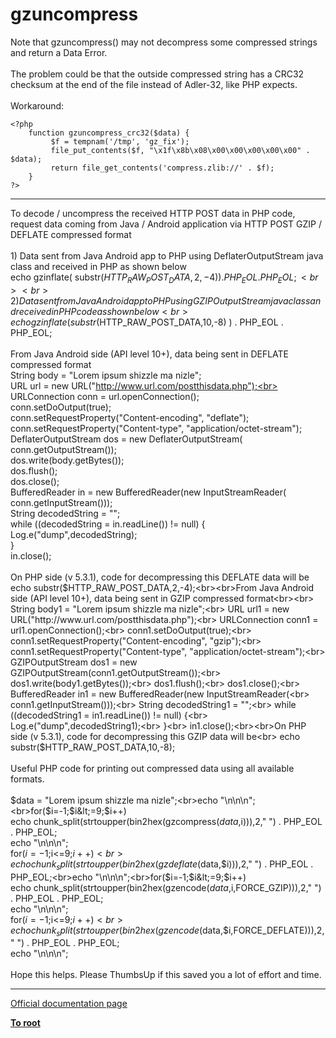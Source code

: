 # gzuncompress



Note that gzuncompress() may not decompress some compressed strings and return a Data Error.<br><br>The problem could be that the outside compressed string has a CRC32 checksum at the end of the file instead of Adler-32, like PHP expects.<br><br>Workaround:<br>

```
<?php
    function gzuncompress_crc32($data) {
         $f = tempnam('/tmp', 'gz_fix');
         file_put_contents($f, "\x1f\x8b\x08\x00\x00\x00\x00\x00" . $data);
         return file_get_contents('compress.zlib://' . $f);
    }
?>
```
  

---

To decode / uncompress the received HTTP POST data in PHP code, request data coming from Java / Android application via HTTP POST GZIP / DEFLATE compressed format<br><br>1) Data sent from Java Android app to PHP using DeflaterOutputStream java class and received in PHP as shown below<br>echo gzinflate( substr($HTTP_RAW_POST_DATA,2,-4) ) . PHP_EOL  . PHP_EOL;<br><br>2) Data sent from Java Android app to PHP using GZIPOutputStream java class and received in PHP code as shown below<br>echo gzinflate( substr($HTTP_RAW_POST_DATA,10,-8) ) . PHP_EOL  . PHP_EOL;<br><br>From Java Android side (API level 10+), data being sent in DEFLATE compressed format<br>        String body = "Lorem ipsum shizzle ma nizle";<br>        URL url = new URL("http://www.url.com/postthisdata.php");<br>        URLConnection conn = url.openConnection();<br>        conn.setDoOutput(true);<br>        conn.setRequestProperty("Content-encoding", "deflate");<br>        conn.setRequestProperty("Content-type", "application/octet-stream");<br>        DeflaterOutputStream dos = new DeflaterOutputStream(<br>                conn.getOutputStream());<br>        dos.write(body.getBytes());<br>        dos.flush();<br>        dos.close();<br>        BufferedReader in = new BufferedReader(new InputStreamReader(<br>                conn.getInputStream()));<br>        String decodedString = "";<br>        while ((decodedString = in.readLine()) != null) {<br>            Log.e("dump",decodedString);<br>        }<br>        in.close();<br><br>On PHP side (v 5.3.1), code for decompressing this DEFLATE data will be<br>    echo substr($HTTP_RAW_POST_DATA,2,-4);<br><br>From Java Android side (API level 10+), data being sent in GZIP compressed format<br><br>        String body1 = "Lorem ipsum shizzle ma nizle";<br>        URL url1 = new URL("http://www.url.com/postthisdata.php");<br>        URLConnection conn1 = url1.openConnection();<br>        conn1.setDoOutput(true);<br>        conn1.setRequestProperty("Content-encoding", "gzip");<br>        conn1.setRequestProperty("Content-type", "application/octet-stream");<br>        GZIPOutputStream dos1 = new GZIPOutputStream(conn1.getOutputStream());<br>        dos1.write(body1.getBytes());<br>        dos1.flush();<br>        dos1.close();<br>        BufferedReader in1 = new BufferedReader(new InputStreamReader(<br>                conn1.getInputStream()));<br>        String decodedString1 = "";<br>        while ((decodedString1 = in1.readLine()) != null) {<br>            Log.e("dump",decodedString1);<br>        }<br>        in1.close();<br><br>On PHP side (v 5.3.1), code for decompressing this GZIP data will be<br>    echo substr($HTTP_RAW_POST_DATA,10,-8);<br><br>Useful PHP code for printing out compressed data using all available formats.<br><br>$data = "Lorem ipsum shizzle ma nizle";<br>echo "\n\n\n";<br>for($i=-1;$i&lt;=9;$i++)<br>    echo chunk_split(strtoupper(bin2hex(gzcompress($data,$i))),2," ") . PHP_EOL  . PHP_EOL;<br>echo "\n\n\n";<br>for($i=-1;$i&lt;=9;$i++)<br>    echo chunk_split(strtoupper(bin2hex(gzdeflate($data,$i))),2," ") . PHP_EOL  . PHP_EOL;<br>echo "\n\n\n";<br>for($i=-1;$i&lt;=9;$i++)<br>    echo chunk_split(strtoupper(bin2hex(gzencode($data,$i,FORCE_GZIP))),2," ") . PHP_EOL  . PHP_EOL;<br>echo "\n\n\n";<br>for($i=-1;$i&lt;=9;$i++)<br>    echo chunk_split(strtoupper(bin2hex(gzencode($data,$i,FORCE_DEFLATE))),2," ") . PHP_EOL  . PHP_EOL;<br>echo "\n\n\n";<br><br>Hope this helps. Please ThumbsUp if this saved you a lot of effort and time.  

---

[Official documentation page](https://www.php.net/manual/en/function.gzuncompress.php)

**[To root](/README.md)**